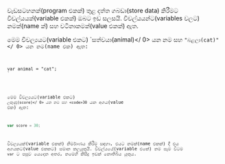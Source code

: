 වැඩසටහනක්(program එකක්) තුළ දත්ත ගබඩා(store data) කිරීමට විචල්යයක්(variable එකක්) ඔබට ඉඩ සලසයි. විචල්යයන්ට(variables වලට) නමක්(name ක්) සහ වටිනාකමක්(value එකක්) ඇත.

මෙම විචල්‍යයට(variable එකට) `සත්වයා(animal)</ 0> යන නම සහ <code>"බළලා(cat)"</ 0> යන නම(name එක) ඇත:</p>

<pre><code class="javascript">var animal = "cat";
`</pre> 

මෙම විචල්‍යයට(variable එකට) `ලකුණු(score)</ 0> යන නම සහ <code>30` යන අගය(value එක) ඇත:

```javascript
var score = 30;
```

විචල්‍යයක්(variable එකක්) නිර්මාණය කිරීම සඳහා, එයට නමක්(name එකක්) දී එය අගයකට(value එකකට) සමාන කලයුතුයි. විචල්යයේ(variable එකේ) නම සෑම විටම `var` ට පසුව යෙදෙන අතර, නමෙහි කිසිදු ඉඩක් නොතිබිය යුතුය.